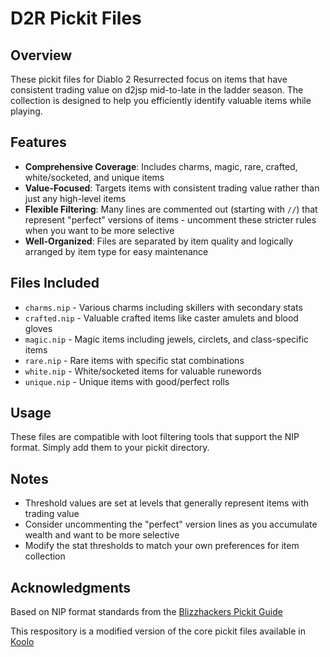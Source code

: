 # D2R Pickit Files

## Overview
These pickit files for Diablo 2 Resurrected focus on items that have consistent trading value on d2jsp mid-to-late in the ladder season. The collection is designed to help you efficiently identify valuable items while playing.

## Features
- **Comprehensive Coverage**: Includes charms, magic, rare, crafted, white/socketed, and unique items
- **Value-Focused**: Targets items with consistent trading value rather than just any high-level items
- **Flexible Filtering**: Many lines are commented out (starting with `//`) that represent "perfect" versions of items - uncomment these stricter rules when you want to be more selective
- **Well-Organized**: Files are separated by item quality and logically arranged by item type for easy maintenance

## Files Included
- `charms.nip` - Various charms including skillers with secondary stats
- `crafted.nip` - Valuable crafted items like caster amulets and blood gloves
- `magic.nip` - Magic items including jewels, circlets, and class-specific items
- `rare.nip` - Rare items with specific stat combinations
- `white.nip` - White/socketed items for valuable runewords
- `unique.nip` - Unique items with good/perfect rolls

## Usage
These files are compatible with loot filtering tools that support the NIP format. Simply add them to your pickit directory.

## Notes
- Threshold values are set at levels that generally represent items with trading value
- Consider uncommenting the "perfect" version lines as you accumulate wealth and want to be more selective
- Modify the stat thresholds to match your own preferences for item collection

## Acknowledgments
Based on NIP format standards from the [Blizzhackers Pickit Guide](https://github.com/blizzhackers/pickits/blob/master/NipGuide.md)

This respository is a modified version of the core pickit files available in [Koolo](https://github.com/hectorgimenez/koolo)
